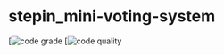 # stepin_mini-voting-system
[![code grade](https://www.code-inspector.com/project/27885/status/svg)
[![code quality](https://www.code-inspector.com/project/27885/score/svg)

